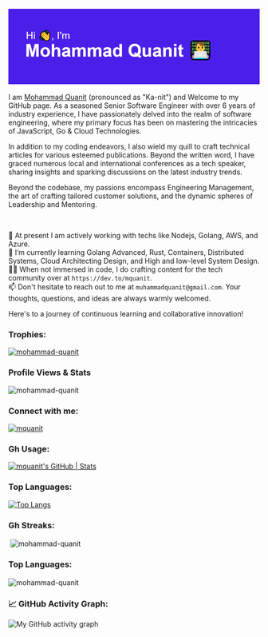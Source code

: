 ![banner](./header.png)


I am [Mohammad Quanit](https://www.nameslook.com/qanit/) (pronounced as "Ka-nit") and Welcome to my GitHub page. As a seasoned Senior Software Engineer with over 6 years of industry experience, I have passionately delved into the realm of software engineering, where my primary focus has been on mastering the intricacies of JavaScript, Go & Cloud Technologies. 

In addition to my coding endeavors, I also wield my quill to craft technical articles for various esteemed publications. Beyond the written word, I have graced numerous local and international conferences as a tech speaker, sharing insights and sparking discussions on the latest industry trends.

Beyond the codebase, my passions encompass Engineering Management, the art of crafting tailored customer solutions, and the dynamic spheres of Leadership and Mentoring.

<br />


🔭 At present I am actively working with techs like Nodejs, Golang, AWS, and Azure.  <br />
🌱 I’m currently learning Golang Advanced, Rust, Containers, Distributed Systems, Cloud Architecting Design, and High and low-level System Design. <br />
✍🏻 When not immersed in code, I do crafting content for the tech community over at `https://dev.to/mquanit`. <br />
📫 Don't hesitate to reach out to me at `muhammadquanit@gmail.com`. Your thoughts, questions, and ideas are always warmly welcomed. 
<br />

Here's to a journey of continuous learning and collaborative innovation!

### Trophies:
<p align="left"> <a href="https://github.com/ryo-ma/github-profile-trophy"><img src="https://github-profile-trophy.vercel.app/?username=mohammad-quanit" alt="mohammad-quanit" /></a> </p>


### Profile Views & Stats
<p align="left"> <img src="https://komarev.com/ghpvc/?username=mohammad-quanit&label=Profile%20views&color=0e75b6&style=flat" alt="mohammad-quanit" /> </p>


### Connect with me:
<p align="left"> <a href="https://twitter.com/mquanit" target="blank"><img src="https://img.shields.io/twitter/follow/mquanit?logo=twitter&style=for-the-badge" alt="mquanit" /></a> </p>

### Gh Usage:
[![mquanit's GitHub | Stats](https://stats.quine.sh/mquanit/github?theme=dark)](https://quine.sh?utm_source=widgets&utm_campaign=mquanit)


<!--### Top Topics:
[![mquanit's GitHub | Topics Over Time](https://stats.quine.sh/mquanit/topics-over-time?theme=dark)](https://quine.sh?utm_source=widgets&utm_campaign=mquanit)

### Tech Stats:
[![mquanit's GitHub | Languages Over Time](https://stats.quine.sh/mquanit/languages-over-time?theme=dark)](https://quine.sh?utm_source=widgets&utm_campaign=mquanit) -->

### Top Languages:
[![Top Langs](https://github-readme-stats.vercel.app/api/top-langs/?username=Mohammad-Quanit&layout=compact&count_private=true&show_icons=true&theme=monokai&langs_count=4&hide_border=true&hide=html,php,dart,vue)](https://github.com/anuraghazra/github-readme-stats)

### Gh Streaks:
<p>&nbsp;<img align="center" src="https://github-readme-stats.vercel.app/api?username=mohammad-quanit&show_icons=true&locale=en&theme=monokai" alt="mohammad-quanit" /></p>

### Top Languages:
<p><img align="center" src="https://github-readme-streak-stats.herokuapp.com/?user=mohammad-quanit&theme=monokai" alt="mohammad-quanit" /></p>


### 📈 GitHub Activity Graph:
![My GitHub activity graph](https://github-readme-activity-graph.vercel.app/graph?username=mohammad-quanit&&theme=monokai&area=true&hide_border=true)

<!-- **Mohammad-Quanit/Mohammad-Quanit** is a ✨ _special_ ✨ repository because its `README.md` (this file) appears on your GitHub profile. -->
<!-- ## Stargazers

[![Stargazers repo roster for @Mohammad-Quanit/Mohammad-Quanit](https://reporoster.com/stars/Mohammad-Quanit/Mohammad-Quanit)](https://github.com/Mohammad-Quanit/Mohammad-Quanit/stargazers) -->

